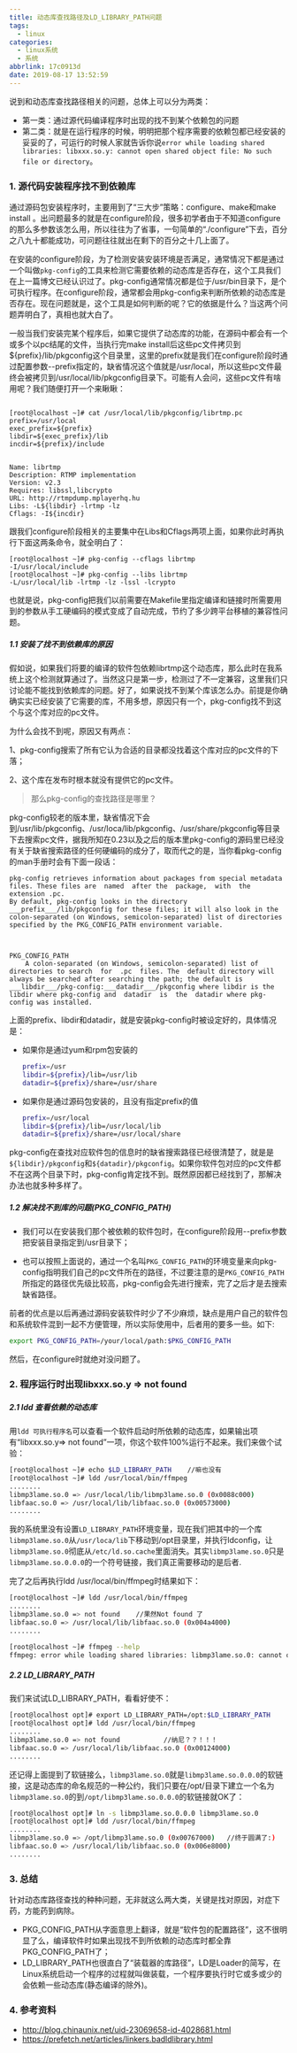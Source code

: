 ```yaml
---
title: 动态库查找路径及LD_LIBRARY_PATH问题
tags:
  - linux
categories:
  - linux系统
  - 系统
abbrlink: 17c0913d
date: 2019-08-17 13:52:59
---
```


说到和动态库查找路径相关的问题，总体上可以分为两类：

+ 第一类：通过源代码编译程序时出现的找不到某个依赖包的问题
+ 第二类：就是在运行程序的时候，明明把那个程序需要的依赖包都已经安装的妥妥的了，可运行的时候人家就告诉你说`error while loading shared libraries: libxxx.so.y: cannot open shared object file: No such file or directory`。

<!-- more -->

###    1. 源代码安装程序找不到依赖库

通过源码包安装程序时，主要用到了“三大步”策略：configure、make和make install 。出问题最多的就是在configure阶段，很多初学者由于不知道configure的那么多参数该怎么用，所以往往为了省事，一句简单的“./configure”下去，百分之八九十都能成功，可问题往往就出在剩下的百分之十几上面了。



在安装的configure阶段，为了检测安装安装环境是否满足，通常情况下都是通过一个叫做`pkg-config`的工具来检测它需要依赖的动态库是否存在，这个工具我们在上一篇博文已经认识过了。pkg-config通常情况都是位于/usr/bin目录下，是个可执行程序。在configure阶段，通常都会用pkg-config来判断所依赖的动态库是否存在。现在问题就是，这个工具是如何判断的呢？它的依据是什么？当这两个问题弄明白了，真相也就大白了。



 一般当我们安装完某个程序后，如果它提供了动态库的功能，在源码中都会有一个或多个以pc结尾的文件，当执行完make install后这些pc文件拷贝到${prefix}/lib/pkgconfig这个目录里，这里的prefix就是我们在configure阶段时通过配置参数--prefix指定的，缺省情况这个值就是/usr/local，所以这些pc文件最终会被拷贝到/usr/local/lib/pkgconfig目录下。可能有人会问，这些pc文件有啥用呢？我们随便打开一个来瞅瞅：

```shell

[root@localhost ~]# cat /usr/local/lib/pkgconfig/librtmp.pc
prefix=/usr/local
exec_prefix=${prefix}
libdir=${exec_prefix}/lib
incdir=${prefix}/include


Name: librtmp
Description: RTMP implementation
Version: v2.3
Requires: libssl,libcrypto
URL: http://rtmpdump.mplayerhq.hu
Libs: -L${libdir} -lrtmp -lz
Cflags: -I${incdir}
```

跟我们configure阶段相关的主要集中在Libs和Cflags两项上面，如果你此时再执行下面这两条命令，就全明白了：

```shell
[root@localhost ~]# pkg-config --cflags librtmp
-I/usr/local/include
[root@localhost ~]# pkg-config --libs librtmp
-L/usr/local/lib -lrtmp -lz -lssl -lcrypto
```

也就是说，pkg-config把我们以前需要在Makefile里指定编译和链接时所需要用到的参数从手工硬编码的模式变成了自动完成，节约了多少跨平台移植的兼容性问题。



##### 1.1 安装了找不到依赖库的原因

假如说，如果我们将要的编译的软件包依赖librtmp这个动态库，那么此时在我系统上这个检测就算通过了。当然这只是第一步，检测过了不一定兼容，这里我们只讨论能不能找到依赖库的问题。好了，如果说找不到某个库该怎么办。前提是你确确实实已经安装了它需要的库，不用多想，原因只有一个，pkg-config找不到这个与这个库对应的pc文件。

为什么会找不到呢，原因又有两点：

1、pkg-config搜索了所有它认为合适的目录都没找着这个库对应的pc文件的下落；

2、这个库在发布时根本就没有提供它的pc文件。

> 那么pkg-config的查找路径是哪里？

pkg-config较老的版本里，缺省情况下会到/usr/lib/pkgconfig、/usr/loca/lib/pkgconfig、/usr/share/pkgconfig等目录下去搜索pc文件，据我所知在0.23以及之后的版本里pkg-config的源码里已经没有关于缺省搜索路径的任何硬编码的成分了，取而代之的是，当你看pkg-config的man手册时会有下面一段话：

```
pkg-config retrieves information about packages from special metadata files. These files are  named  after the  package,  with  the extension .pc.
By default, pkg-config looks in the directory ___prefix___/lib/pkgconfig for these files; it will also look in the colon-separated (on Windows, semicolon-separated) list of directories specified by the PKG_CONFIG_PATH environment variable.



PKG_CONFIG_PATH
    A colon-separated (on Windows, semicolon-separated) list of directories to search  for  .pc  files. The  default directory will always be searched after searching the path; the default is ___libdir___/pkg-config:___datadir___/pkgconfig where libdir is the libdir where pkg-config and  datadir  is  the  datadir where pkg-config was installed.
```



  上面的prefix、libdir和datadir，就是安装pkg-config时被设定好的，具体情况是：

+ 如果你是通过yum和rpm包安装的

  ```bash
  prefix=/usr
  libdir=${prefix}/lib=/usr/lib
  datadir=${prefix}/share=/usr/share
  ```

+ 如果你是通过源码包安装的，且没有指定prefix的值

  ```bash
  prefix=/usr/local
  libdir=${prefix}/lib=/usr/local/lib
  datadir=${prefix}/share=/usr/local/share 
  ```



pkg-config在查找对应软件包的信息时的缺省搜索路径已经很清楚了，就是是`${libdir}/pkgconfig`和`${datadir}/pkgconfig`。如果你软件包对应的pc文件都不在这两个目录下时，pkg-config肯定找不到。既然原因都已经找到了，那解决办法也就多种多样了。



##### 1.2 解决找不到库的问题(PKG_CONFIG_PATH)

+ 我们可以在安装我们那个被依赖的软件包时，在configure阶段用--prefix参数把安装目录指定到/usr目录下；

+ 也可以按照上面说的，通过一个名叫`PKG_CONFIG_PATH`的环境变量来向pkg-config指明我们自己的pc文件所在的路径，不过要注意的是`PKG_CONFIG_PATH`所指定的路径优先级比较高，pkg-config会先进行搜索，完了之后才是去搜索缺省路径。

前者的优点是以后再通过源码安装软件时少了不少麻烦，缺点是用户自己的软件包和系统软件混到一起不方便管理，所以实际使用中，后者用的要多一些。如下:

```bash
export PKG_CONFIG_PATH=/your/local/path:$PKG_CONFIG_PATH
```

  然后，在configure时就绝对没问题了。



### 2. 程序运行时出现libxxx.so.y => not found

##### 2.1 ldd 查看依赖的动态库

用`ldd 可执行程序名`可以查看一个软件启动时所依赖的动态库，如果输出项有“libxxx.so.y=> not found”一项，你这个软件100%运行不起来。我们来做个试验：

```bash
[root@localhost ~]# echo $LD_LIBRARY_PATH    //嘛也没有
[root@localhost ~]# ldd /usr/local/bin/ffmpeg
........
libmp3lame.so.0 => /usr/local/lib/libmp3lame.so.0 (0x0088c000)
libfaac.so.0 => /usr/local/lib/libfaac.so.0 (0x00573000)
........
```



我的系统里没有设置`LD_LIBRARY_PATH`环境变量，现在我们把其中的一个库`libmp3lame.so.0`从`/usr/loca/lib`下移动到/opt目录里，并执行ldconfig，让`libmp3lame.so.0`彻底从`/etc/ld.so.cache`里面消失。其实`libmp3lame.so.0`只是`libmp3lame.so.0.0.0`的一个符号链接，我们真正需要移动的是后者.

完了之后再执行ldd /usr/local/bin/ffmpeg时结果如下：

```bash
[root@localhost ~]# ldd /usr/local/bin/ffmpeg
........
libmp3lame.so.0 => not found    //果然Not found 了
libfaac.so.0 => /usr/local/lib/libfaac.so.0 (0x004a4000)
........

[root@localhost ~]# ffmpeg --help
ffmpeg: error while loading shared libraries: libmp3lame.so.0: cannot open shared object file: No such file or directory  //此时ffmpeg当然运行不起来
```

   

##### 2.2 LD_LIBRARY_PATH 

我们来试试LD_LIBRARY_PATH，看看好使不：

```bash
[root@localhost opt]# export LD_LIBRARY_PATH=/opt:$LD_LIBRARY_PATH
[root@localhost opt]# ldd /usr/local/bin/ffmpeg
........
libmp3lame.so.0 => not found           //纳尼？？！！！
libfaac.so.0 => /usr/local/lib/libfaac.so.0 (0x00124000)
........
```

还记得上面提到了软链接么，`libmp3lame.so.0`就是`libmp3lame.so.0.0.0`的软链接，这是动态库的命名规范的一种公约，我们只要在/opt/目录下建立一个名为`libmp3lame.so.0`的到`/opt/libmp3lame.so.0.0.0`的软链接就OK了：

```bash
[root@localhost opt]# ln -s libmp3lame.so.0.0.0 libmp3lame.so.0
[root@localhost opt]# ldd /usr/local/bin/ffmpeg
........
libmp3lame.so.0 => /opt/libmp3lame.so.0 (0x00767000)   //终于圆满了:)
libfaac.so.0 => /usr/local/lib/libfaac.so.0 (0x006e8000)
........
```

### 3. 总结

针对动态库路径查找的种种问题，无非就这么两大类，关键是找对原因，对症下药，方能药到病除。

+ PKG_CONFIG_PATH从字面意思上翻译，就是“软件包的配置路径”，这不很明显了么，编译软件时如果出现找不到所依赖的动态库时都全靠PKG_CONFIG_PATH了；
+ LD_LIBRARY_PATH也很直白了“装载器的库路径”，LD是Loader的简写，在Linux系统启动一个程序的过程就叫做装载，一个程序要执行时它或多或少的会依赖一些动态库(静态编译的除外)。

### 4. 参考资料

+ http://blog.chinaunix.net/uid-23069658-id-4028681.html
+ https://prefetch.net/articles/linkers.badldlibrary.html